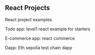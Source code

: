 ## React Projects
React project examples

Todo app: level1 react example for starters

E-commerce app: react commerce 

Dapp: Eth sepolia test chain dapp
